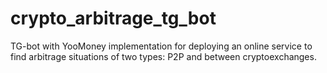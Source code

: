 # crypto_arbitrage_tg_bot
TG-bot with YooMoney implementation for deploying an online service to find arbitrage situations of two types: P2P and between cryptoexchanges.
